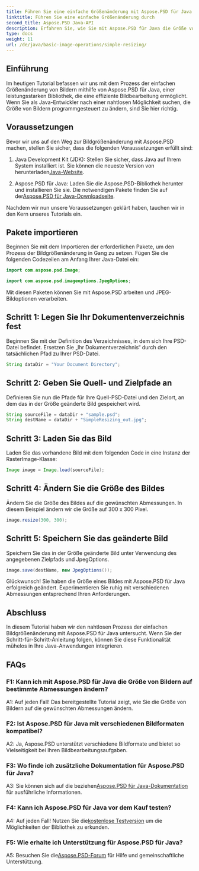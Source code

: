 ```yaml
---
title: Führen Sie eine einfache Größenänderung mit Aspose.PSD für Java durch
linktitle: Führen Sie eine einfache Größenänderung durch
second_title: Aspose.PSD Java-API
description: Erfahren Sie, wie Sie mit Aspose.PSD für Java die Größe von Bildern programmgesteuert ändern. Befolgen Sie unsere Schritt-für-Schritt-Anleitung für eine effiziente Bildbearbeitung.
type: docs
weight: 11
url: /de/java/basic-image-operations/simple-resizing/
---
```

## Einführung

Im heutigen Tutorial befassen wir uns mit dem Prozess der einfachen Größenänderung von Bildern mithilfe von Aspose.PSD für Java, einer leistungsstarken Bibliothek, die eine effiziente Bildbearbeitung ermöglicht. Wenn Sie als Java-Entwickler nach einer nahtlosen Möglichkeit suchen, die Größe von Bildern programmgesteuert zu ändern, sind Sie hier richtig.

## Voraussetzungen

Bevor wir uns auf den Weg zur Bildgrößenänderung mit Aspose.PSD machen, stellen Sie sicher, dass die folgenden Voraussetzungen erfüllt sind:

1. Java Development Kit (JDK): Stellen Sie sicher, dass Java auf Ihrem System installiert ist. Sie können die neueste Version von herunterladen[Java-Website](https://www.oracle.com/java/).

2.  Aspose.PSD für Java: Laden Sie die Aspose.PSD-Bibliothek herunter und installieren Sie sie. Die notwendigen Pakete finden Sie auf der[Aspose.PSD für Java-Downloadseite](https://releases.aspose.com/psd/java/).

Nachdem wir nun unsere Voraussetzungen geklärt haben, tauchen wir in den Kern unseres Tutorials ein.

## Pakete importieren

Beginnen Sie mit dem Importieren der erforderlichen Pakete, um den Prozess der Bildgrößenänderung in Gang zu setzen. Fügen Sie die folgenden Codezeilen am Anfang Ihrer Java-Datei ein:

```java
import com.aspose.psd.Image;

import com.aspose.psd.imageoptions.JpegOptions;
```

Mit diesen Paketen können Sie mit Aspose.PSD arbeiten und JPEG-Bildoptionen verarbeiten.

## Schritt 1: Legen Sie Ihr Dokumentenverzeichnis fest

Beginnen Sie mit der Definition des Verzeichnisses, in dem sich Ihre PSD-Datei befindet. Ersetzen Sie „Ihr Dokumentverzeichnis“ durch den tatsächlichen Pfad zu Ihrer PSD-Datei.

```java
String dataDir = "Your Document Directory";
```

## Schritt 2: Geben Sie Quell- und Zielpfade an

Definieren Sie nun die Pfade für Ihre Quell-PSD-Datei und den Zielort, an dem das in der Größe geänderte Bild gespeichert wird.

```java
String sourceFile = dataDir + "sample.psd";
String destName = dataDir + "SimpleResizing_out.jpg";
```

## Schritt 3: Laden Sie das Bild

Laden Sie das vorhandene Bild mit dem folgenden Code in eine Instanz der RasterImage-Klasse:

```java
Image image = Image.load(sourceFile);
```

## Schritt 4: Ändern Sie die Größe des Bildes

Ändern Sie die Größe des Bildes auf die gewünschten Abmessungen. In diesem Beispiel ändern wir die Größe auf 300 x 300 Pixel.

```java
image.resize(300, 300);
```

## Schritt 5: Speichern Sie das geänderte Bild

Speichern Sie das in der Größe geänderte Bild unter Verwendung des angegebenen Zielpfads und JpegOptions.

```java
image.save(destName, new JpegOptions());
```

Glückwunsch! Sie haben die Größe eines Bildes mit Aspose.PSD für Java erfolgreich geändert. Experimentieren Sie ruhig mit verschiedenen Abmessungen entsprechend Ihren Anforderungen.

## Abschluss

In diesem Tutorial haben wir den nahtlosen Prozess der einfachen Bildgrößenänderung mit Aspose.PSD für Java untersucht. Wenn Sie der Schritt-für-Schritt-Anleitung folgen, können Sie diese Funktionalität mühelos in Ihre Java-Anwendungen integrieren.

## FAQs

### F1: Kann ich mit Aspose.PSD für Java die Größe von Bildern auf bestimmte Abmessungen ändern?

A1: Auf jeden Fall! Das bereitgestellte Tutorial zeigt, wie Sie die Größe von Bildern auf die gewünschten Abmessungen ändern.

### F2: Ist Aspose.PSD für Java mit verschiedenen Bildformaten kompatibel?

A2: Ja, Aspose.PSD unterstützt verschiedene Bildformate und bietet so Vielseitigkeit bei Ihren Bildbearbeitungsaufgaben.

### F3: Wo finde ich zusätzliche Dokumentation für Aspose.PSD für Java?

 A3: Sie können sich auf die beziehen[Aspose.PSD für Java-Dokumentation](https://reference.aspose.com/psd/java/) für ausführliche Informationen.

### F4: Kann ich Aspose.PSD für Java vor dem Kauf testen?

 A4: Auf jeden Fall! Nutzen Sie die[kostenlose Testversion](https://releases.aspose.com/) um die Möglichkeiten der Bibliothek zu erkunden.

### F5: Wie erhalte ich Unterstützung für Aspose.PSD für Java?

 A5: Besuchen Sie die[Aspose.PSD-Forum](https://forum.aspose.com/c/psd/34) für Hilfe und gemeinschaftliche Unterstützung.